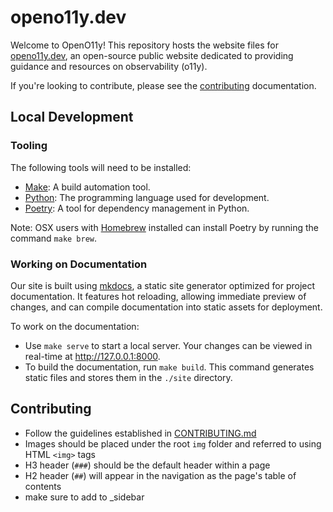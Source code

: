 # openo11y.dev

Welcome to OpenO11y! This repository hosts the website files for [openo11y.dev](https://openo11y.dev), an open-source public website dedicated to providing guidance and resources on observability (o11y).

If you're looking to contribute, please see the [contributing](./docs/contributing.md) documentation.

## Local Development

### Tooling

The following tools will need to be installed:

- [Make](https://www.gnu.org/software/make/): A build automation tool.
- [Python](https://www.python.org/downloads/): The programming language used for development.
- [Poetry](https://python-poetry.org/docs/#installation): A tool for dependency management in Python.

Note: OSX users with [Homebrew](https://brew.sh/) installed can install Poetry by running the command `make brew`.

### Working on Documentation

Our site is built using [mkdocs](https://www.mkdocs.org/), a static site generator optimized for project documentation. It features
hot reloading, allowing immediate preview of changes, and can compile documentation into static assets for deployment.

To work on the documentation:

- Use `make serve` to start a local server. Your changes can be viewed in real-time at http://127.0.0.1:8000.
- To build the documentation, run `make build`. This command generates static files and stores them in the `./site` directory.

## Contributing

- Follow the guidelines established in [CONTRIBUTING.md](docs/CONTRIBUTING.md)
- Images should be placed under the root `img` folder and referred to using HTML `<img>` tags
- H3 header (`###`) should be the default header within a page
- H2 header (`##`) will appear in the navigation as the page's table of contents
- make sure to add to _sidebar
